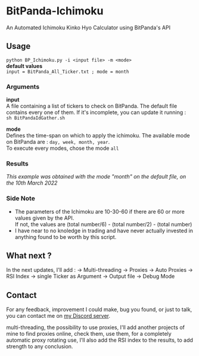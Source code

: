 # BitPanda-Ichimoku
 An Automated Ichimoku Kinko Hyo Calculator using BitPanda's API

## Usage
`python BP_Ichimoku.py -i <input file> -m <mode> `  
**default values**  
`input = BitPanda_All_Ticker.txt ; mode = month`  

### Arguments
**input**  
A file containing a list of tickers to check on BitPanda. The default file contains every one of them. If it's incomplete, you can update it running :  
`sh BitPandaIdGather.sh`

**mode**  
Defines the time-span on which to apply the ichimoku. The available mode on BitPanda are :
`day, week, month, year`.   
To execute every modes, chose the mode `all`  

### Results
*This example was obtained with the mode "month" on the default file, on the 10th March 2022*

### Side Note
- The parameters of the Ichimoku are 10-30-60 if there are 60 or more values given by the API.  
If not, the values are (total number/6) - (total number/2) - (total number)  
- I have near to no knoledge in trading and have never actually invested in anything found to be worth by this script.  

## What next ?
In the next updates, I'll add : 
-> Multi-threading
-> Proxies
-> Auto Proxies
-> RSI Index
-> single Ticker as Argument
-> Output file
-> Debug Mode


## Contact
For any feedback, improvement I could make, bug you found, or just to talk, you can contact me on [my Discord server]().



multi-threading, the possibility to use proxies, I'll add another projects of mine to find proxies online, check them, use them, for a completely automatic proxy rotating use, I'll also add the RSI index to the results, to add strength to any conclusion.